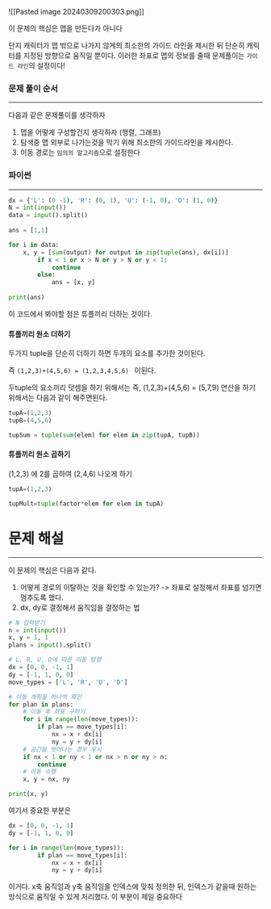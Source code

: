 ![[Pasted image 20240309200303.png]]

이 문제의 핵심은 맵을 만든다가 아니다

단지 캐릭터가 맵 밖으로 나가지 않게의 최소한의 가이드 라인을 제시한 뒤 단순히 캐릭터를 지정된 방향으로 움직일 뿐이다. 이러한 좌표로 맵의 정보를 줄때 문제풀이는 `가이드 라인`의 설정이다!

### 문제 풀이 순서
---
다음과 같은 문제풀이를 생각하자
1. 맵을 어떻게 구성할건지 생각하자 (행렬, 그래프)
2. 탐색중 맵 외부로 나가는것을 막기 위해 최소한의 가이드라인을 제시한다.
3. 이동 경로는 `임의의 알고리즘`으로 설정한다


### 파이썬
---
``` python
dx = {'L': (0 -1), 'R': (0, 1), 'U': (-1, 0), 'D': (1, 0)}  
N = int(input())  
data = input().split()  
  
ans = [1,1]  

for i in data:  
	x, y = [sum(output) for output in zip(tuple(ans), dx[i])]  
		if x < 1 or x > N or y > N or y < 1:  
			continue  
		else:  
			ans = [x, y]  
  
print(ans)
```

이 코드에서 봐야할 점은 튜플끼리 더하는 것이다.

#### 튜플끼리 원소 더하기

두가지 tuple을 단순히 더하기 하면 두개의 요소를 추가한 것이된다.

즉 `(1,2,3)+(4,5,6) = (1,2,3,4,5,6) ` 이된다.

두tuple의 요소끼리 덧셈을 하기 위해서는 즉, (1,2,3)+(4,5,6) = (5,7,9) 연산을 하기 위해서는 다음과 같이 해주면된다.

``` python
tupA=(1,2,3)
tupB=(4,5,6)

tupSum = tuple(sum(elem) for elem in zip(tupA, tupB))
```


#### 튜플끼리 원소 곱하기

(1,2,3) 에 2를 곱하여 (2,4,6) 나오게 하기

``` python
tupA=(1,2,3)

tupMult=tuple(factor*elem for elem in tupA)
```




# 문제 해설
---
이 문제의 핵심은 다음과 같다.
1. 어떻게 경로의 이탈하는 것을 확인할 수 있는가? -> 좌표로 설정해서 좌표를 넘기면 멈추도록 했다.
2. dx, dy로 결정해서 움직임을 결정하는 법

``` python
# N 입력받기
n = int(input())
x, y = 1, 1
plans = input().split()

# L, R, U, D에 따른 이동 방향
dx = [0, 0, -1, 1]
dy = [-1, 1, 0, 0]
move_types = ['L', 'R', 'U', 'D']

# 이동 계획을 하나씩 확인
for plan in plans:
    # 이동 후 좌표 구하기
    for i in range(len(move_types)):
        if plan == move_types[i]:
            nx = x + dx[i]
            ny = y + dy[i]
    # 공간을 벗어나는 경우 무시
    if nx < 1 or ny < 1 or nx > n or ny > n:
        continue
    # 이동 수행
    x, y = nx, ny

print(x, y)
```

여기서 중요한 부분은 

``` python
dx = [0, 0, -1, 1]
dy = [-1, 1, 0, 0]

for i in range(len(move_types)):
        if plan == move_types[i]:
            nx = x + dx[i]
            ny = y + dy[i]
```
이거다. x축 움직임과 y축 움직임을 인덱스에 맞춰 정의한 뒤, 인덱스가 같을때 원하는 방식으로 움직일 수 있게 처리했다. 이 부분이 제일 중요하다
